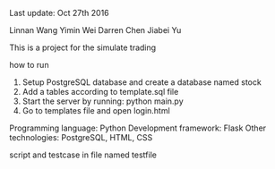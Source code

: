 Last update: Oct 27th 2016

Linnan Wang
Yimin Wei
Darren Chen
Jiabei Yu

This is a project for the simulate trading

how to run

1. Setup PostgreSQL database and create a database named stock
2. Add a tables according to template.sql file
3. Start the server by running: python main.py
4. Go to templates file and open login.html


Programming language: Python
Development framework: Flask
Other technologies: PostgreSQL, HTML, CSS

script and testcase in file named testfile
